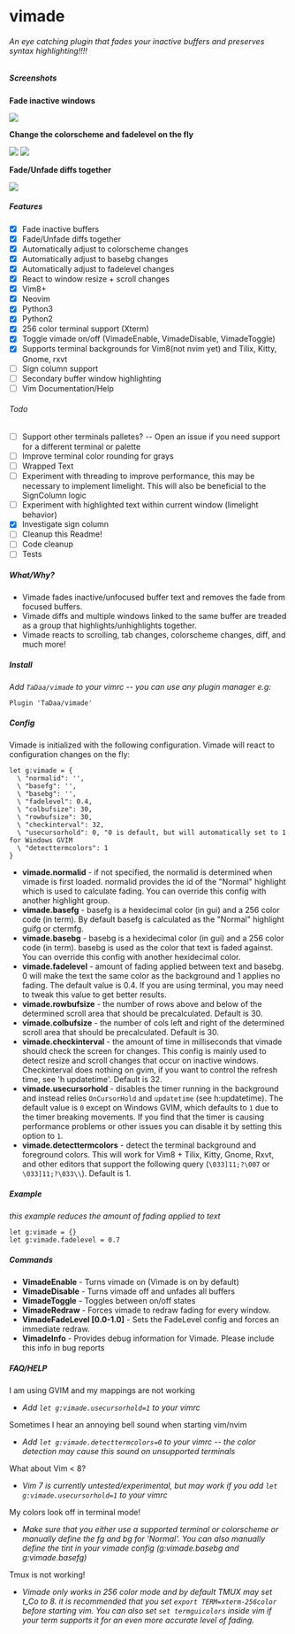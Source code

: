 # vimade


###### An eye catching plugin that fades your inactive buffers and preserves syntax highlighting!!!!

##### Screenshots

**Fade inactive windows**

![](http://tadaa.github.io/images/vimade_fade.gif)

**Change the colorscheme and fadelevel on the fly**

![](http://tadaa.github.io/images/vimade_colorscheme.gif)
![](http://tadaa.github.io/images/vimade_fadelevel.gif)

**Fade/Unfade diffs together**

![](http://tadaa.github.io/images/vimade_diff.gif)


##### Features
- [X] Fade inactive buffers
- [X] Fade/Unfade diffs together
- [X] Automatically adjust to colorscheme changes
- [X] Automatically adjust to basebg changes
- [X] Automatically adjust to fadelevel changes
- [X] React to window resize + scroll changes
- [X] Vim8+
- [X] Neovim
- [X] Python3
- [X] Python2
- [X] 256 color terminal support (Xterm)
- [X] Toggle vimade on/off (VimadeEnable, VimadeDisable, VimadeToggle)
- [X] Supports terminal backgrounds for Vim8(not nvim yet) and Tilix, Kitty, Gnome, rxvt
- [ ] Sign column support
- [ ] Secondary buffer window highlighting
- [ ] Vim Documentation/Help

###### Todo
- [ ] Support other terminals palletes? -- Open an issue if you need support for a different terminal or palette
- [ ] Improve terminal color rounding for grays
- [ ] Wrapped Text
- [ ] Experiment with threading to improve performance, this may be necessary to implement limelight.  This will also be beneficial to the SignColumn logic
- [ ] Experiment with highlighted text within current window (limelight behavior)
- [X] Investigate sign column
- [ ] Cleanup this Readme!
- [ ] Code cleanup
- [ ] Tests

##### What/Why?
- Vimade fades inactive/unfocused buffer text and removes the fade from focused buffers. 
- Vimade diffs and multiple windows linked to the same buffer are treaded as a group that highlights/unhighlights together.
- Vimade reacts to scrolling, tab changes, colorscheme changes, diff, and much more!

##### Install
*Add `TaDaa/vimade` to your vimrc -- you can use any plugin manager e.g:*
```
Plugin 'TaDaa/vimade'
```

##### Config
Vimade is initialized with the following configuration.  Vimade will react to configuration changes on the fly:
```
let g:vimade = {
  \ "normalid": '',
  \ "basefg": '',
  \ "basebg": '',
  \ "fadelevel": 0.4,
  \ "colbufsize": 30,
  \ "rowbufsize": 30,
  \ "checkinterval": 32,
  \ "usecursorhold": 0, "0 is default, but will automatically set to 1 for Windows GVIM
  \ "detecttermcolors": 1
}
```
- **vimade.normalid** - if not specified, the normalid is determined when vimade is first loaded.  normalid provides the id of the "Normal" highlight which is used to calculate fading.  You can override this config with another highlight group.
- **vimade.basefg** - basefg is a hexidecimal color (in gui) and a 256 color code (in term).  By default basefg is calculated as the "Normal" highlight guifg or ctermfg.
- **vimade.basebg** - basebg is a hexidecimal color (in gui) and a 256 color code (in term).  basebg is used as the color that text is faded against.  You can override this config with another hexidecimal color.
- **vimade.fadelevel** - amount of fading applied between text and basebg.  0 will make the text the same color as the background and 1 applies no fading.  The default value is 0.4.  If you are using terminal, you may need to tweak this value to get better results.
- **vimade.rowbufsize** - the number of rows above and below of the determined scroll area that should be precalculated. Default is 30.
- **vimade.colbufsize** - the number of cols left and right of the determined scroll area that should be precalculated. Default is 30.
- **vimade.checkinterval** - the amount of time in milliseconds that vimade should check the screen for changes.  This config is mainly used to detect resize and scroll changes that occur on inactive windows. Checkinterval does nothing on gvim, if you want to control the refresh time, see 'h updatetime'. Default is 32.  
- **vimade.usecursorhold** -  disables the timer running in the background and instead relies `OnCursorHold` and `updatetime` (see h:updatetime).  The default value is `0` except on Windows GVIM, which defaults to `1` due to the timer breaking movements.  If you find that the timer is causing performance problems or other issues you can disable it by setting this option to `1`. 
- **vimade.detecttermcolors** - detect the terminal background and foreground colors.  This will work for Vim8 + Tilix, Kitty, Gnome, Rxvt, and other editors that support the following query (```\033]11;?\007``` or ```\033]11;?\033\\```).  Default is 1.

##### Example
*this example reduces the amount of fading applied to text*
```
let g:vimade = {}
let g:vimade.fadelevel = 0.7
```
##### Commands
- **VimadeEnable** - Turns vimade on (Vimade is on by default)
- **VimadeDisable** - Turns vimade off and unfades all buffers
- **VimadeToggle** - Toggles between on/off states
- **VimadeRedraw** - Forces vimade to redraw fading for every window.
- **VimadeFadeLevel [0.0-1.0]** - Sets the FadeLevel config and forces an immediate redraw.
- **VimadeInfo** - Provides debug information for Vimade.  Please include this info in bug reports

##### FAQ/HELP
I am using GVIM and my mappings are not working
- *Add `let g:vimade.usecursorhold=1` to your vimrc*

Sometimes I hear an annoying bell sound when starting vim/nvim
- *Add `let g:vimade.detecttermcolors=0` to your vimrc -- the color detection may cause this sound on unsupported terminals*

What about Vim < 8?
- *Vim 7 is currently untested/experimental, but may work if you add `let g:vimade.usecursorhold=1` to your vimrc*

My colors look off in terminal mode!
- *Make sure that you either use a supported terminal or colorscheme or manually define the fg and bg for 'Normal'.  You can also manually define the tint in your vimade config (g:vimade.basebg and g:vimade.basefg)*

Tmux is not working!
- *Vimade only works in 256 color mode and by default TMUX may set t_Co to 8.   it is recommended that you set `export TERM=xterm-256color` before starting vim.  You can also set `set termguicolors` inside vim if your term supports it for an even more accurate level of fading.*


